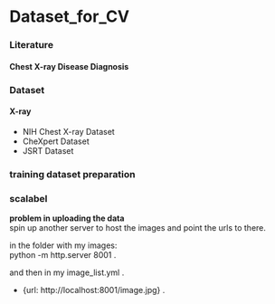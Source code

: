 # Dataset_for_CV

### Literature
#### Chest X-ray Disease Diagnosis






### Dataset
#### X-ray
- NIH Chest X-ray Dataset
- CheXpert Dataset
- JSRT Dataset




### training dataset preparation



### scalabel
**problem in uploading the data**   
spin up another server to host the images and point the urls to there.  

in the folder with my images:  
python -m http.server 8001 . 

and then in my image_list.yml . 
- {url: http://localhost:8001/image.jpg} . 
